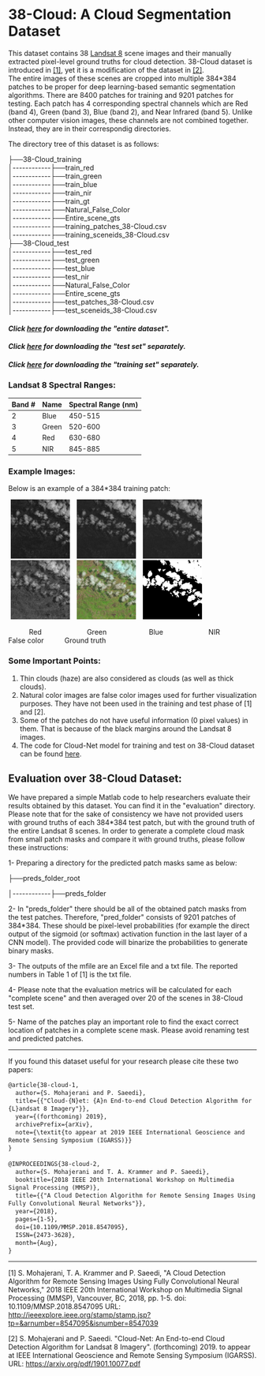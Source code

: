 # 38-Cloud: A Cloud Segmentation Dataset
This dataset contains 38 [Landsat 8](https://www.usgs.gov/land-resources/nli/landsat/landsat-8?qt-science_support_page_related_con=0#qt-science_support_page_related_con) scene images and their manually extracted pixel-level ground truths for cloud detection. 38-Cloud dataset is introduced in [[1]](https://arxiv.org/pdf/1901.10077.pdf), yet it is a modification of the dataset in [[2]](https://ieeexplore.ieee.org/document/8547095).  
The entire images of these scenes are cropped into multiple 384*384 patches to be proper for deep learning-based semantic segmentation algorithms. There are 8400 patches for training and 9201 patches for testing.
Each patch has 4 corresponding spectral channels which are Red (band 4), Green (band 3), Blue (band 2), and Near Infrared (band 5). Unlike other computer vision images, these channels are not combined together. Instead, they are in their correspondig directories. 

The directory tree of this dataset is as follows:
  
├──38-Cloud_training  
│------------├──train_red  
│------------├──train_green  
│------------├──train_blue  
│------------├──train_nir  
│------------├──train_gt  
│------------├──Natural_False_Color  
│------------├──Entire_scene_gts  
│------------├──training_patches_38-Cloud.csv  
│------------├──training_sceneids_38-Cloud.csv  
├──38-Cloud_test     
│------------├──test_red  
│------------├──test_green  
│------------├──test_blue  
│------------├──test_nir  
│------------├──Natural_False_Color  
│------------├──Entire_scene_gts  
│------------├──test_patches_38-Cloud.csv  
│------------├──test_sceneids_38-Cloud.csv    
  
    
#### *Click [here](https://goo.gl/683SHf) for downloading the "entire dataset".*
#### *Click [here](https://vault.sfu.ca/index.php/s/VRzcxMyoQlBMT2D) for downloading the "test set" separately.*
#### *Click [here](https://vault.sfu.ca/index.php/s/90HKcQv3wSMO0gD) for downloading the "training set" separately.*

### Landsat 8 Spectral Ranges:<br>  

| Band #  | Name | Spectral Range (nm) |
| ------------- | ------------- |------|
| 2  | Blue  | 450-515|
| 3  | Green  | 520-600|
| 4  | Red  | 630-680|
| 5  | NIR  |845-885|

### Example Images:
Below is an example of a 384*384 training patch:  

<div>
  <img src="./sample/red_patch_192_10_by_12_LC08_L1TP_002053_20160520_20170324_01_T1.jpg" width="120" height="120" hspace=5 > 
  <img src="./sample/green_patch_192_10_by_12_LC08_L1TP_002053_20160520_20170324_01_T1.jpg" width="120" height="120"hspace=5 > 
  <img src="./sample/blue_patch_192_10_by_12_LC08_L1TP_002053_20160520_20170324_01_T1.jpg" width="120" height="120" hspace=5 > 
  <img src="./sample/nir_patch_192_10_by_12_LC08_L1TP_002053_20160520_20170324_01_T1.jpg" width="120" height="120" hspace=5 > 
  <img src="./sample/truecolor_patch_192_10_by_12_LC08_L1TP_002053_20160520_20170324_01_T1.jpg" width="120" height="120" hspace=5 > 
  <img src="./sample/gt_patch_192_10_by_12_LC08_L1TP_002053_20160520_20170324_01_T1.jpg" width="120" height="120" hspace=5 > 
</div>

&emsp;&emsp;&emsp;Red &emsp;&emsp;&emsp;&emsp;&emsp;&emsp; Green &emsp;&emsp;&emsp;&emsp;&emsp;&nbsp;&nbsp; Blue &emsp;&emsp;&emsp;&emsp;&emsp;&emsp; NIR &emsp;&emsp;&emsp;&emsp;&emsp; False color&emsp;&emsp;&emsp;Ground truth
  
### Some Important Points:
1. Thin clouds (haze) are also considered as clouds (as well as thick clouds).
2. Natural color images are false color images used for further visualization purposes. They have not been used in the training and test phase of \[1] and \[2]\.  
3. Some of the patches do not have useful information (0 pixel values) in them. That is because of the black margins around the Landsat 8 images.
4. The code for Cloud-Net model for training and test on 38-Cloud dataset can be found [here](https://github.com/SorourMo/Cloud-Net-A-semantic-segmentation-CNN-for-cloud-detection/tree/6c30ad6482847c855337baa5f17c24adaf5e5cda).

## Evaluation over 38-Cloud Dataset:
We have prepared a simple Matlab code to help researchers evaluate their results obtained by this dataset. You can find it in the "evaluation" directory. Please note that for the sake of consistency we have not provided users with ground truths of each 384*384 test patch, but with the ground truth of the entire Landsat 8 scenes. In order to generate a complete cloud mask from small patch masks and compare it with ground truths, please follow these instructions:

1- Preparing a directory for the predicted patch masks same as below:

├──preds_folder_root

│------------├──preds_folder


2- In "preds_folder" there should be all of the obtained patch masks from the test patches. Therefore, "pred_folder" consists of 9201 patches of 384*384. These should be pixel-level probabilities (for example the direct output of the sigmoid (or softmax) activation function in the last layer of a CNN model). The provided code will binarize the probabilities to generate binary masks.

3- The outputs of the mfile are an Excel file and a txt file. The reported numbers in Table 1 of \[1] is the txt file.

4- Please note that the evaluation metrics will be calculated for each "complete scene" and then averaged over 20 of the scenes in 38-Cloud test set.

5- Name of the patches play an important role to find the exact correct location of patches in a complete scene mask. Please avoid renaming test and predicted patches.


**************************************
If you found this dataset useful for your research please cite these two papers:    

```
@article{38-cloud-1,  
  author={S. Mohajerani and P. Saeedi},
  title={{"Cloud-{N}et: {A}n End-to-end Cloud Detection Algorithm for {L}andsat 8 Imagery"}},
  year={(forthcoming) 2019},
  archivePrefix={arXiv},
  note={\textit{to appear at 2019 IEEE International Geoscience and Remote Sensing Symposium (IGARSS)}}
}

@INPROCEEDINGS{38-cloud-2,   
  author={S. Mohajerani and T. A. Krammer and P. Saeedi},   
  booktitle={2018 IEEE 20th International Workshop on Multimedia Signal Processing (MMSP)},   
  title={{"A Cloud Detection Algorithm for Remote Sensing Images Using Fully Convolutional Neural Networks"}},   
  year={2018},    
  pages={1-5},   
  doi={10.1109/MMSP.2018.8547095},   
  ISSN={2473-3628},   
  month={Aug},  
}
```
---- 
[1] S. Mohajerani, T. A. Krammer and P. Saeedi, "A Cloud Detection Algorithm for Remote Sensing Images Using Fully Convolutional Neural Networks," 2018 IEEE 20th International Workshop on Multimedia Signal Processing (MMSP), Vancouver, BC, 2018, pp. 1-5.
doi: 10.1109/MMSP.2018.8547095
URL: http://ieeexplore.ieee.org/stamp/stamp.jsp?tp=&arnumber=8547095&isnumber=8547039  

[2] S. Mohajerani and P. Saeedi. "Cloud-Net: An End-to-end Cloud Detection Algorithm for Landsat
8 Imagery". (forthcoming) 2019. to appear at IEEE International Geoscience and Remote
Sensing Symposium (IGARSS).
URL: https://arxiv.org/pdf/1901.10077.pdf
